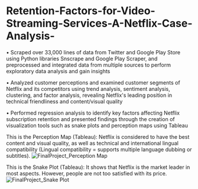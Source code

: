 # Retention-Factors-for-Video-Streaming-Services-A-Netflix-Case-Analysis-

•	Scraped over 33,000 lines of data from Twitter and Google Play Store using Python libraries Snscrape and Google Play Scraper, and preprocessed and integrated data from multiple sources to perform exploratory data analysis and gain insights

•	Analyzed customer perceptions and examined customer segments of Netflix and its competitors using trend analysis, sentiment analysis, clustering, and factor analysis, revealing Netflix's leading position in technical friendliness and content/visual quality

•	Performed regression analysis to identify key factors affecting Netflix subscription retention and presented findings through the creation of visualization tools such as snake plots and perception maps using Tableau 

This is the Perception Map (Tableau): Netflix is considered to have the best content and visual quality, as well as technical and international lingual compatibility (Lingual compatibility = supports multiple language dubbing or subtitles).
![FinalProject_Perception Map](https://user-images.githubusercontent.com/98137584/231608678-63caadea-87a0-4911-9d57-95d46d6f73d7.png)

This is the Snake Plot (Tableau): It shows that Netflix is the market leader in most aspects. However, people are not too satisfied with its price. 
![FinalProject_Snake Plot](https://user-images.githubusercontent.com/98137584/231608680-ba414d63-6565-4986-898c-95a94267293d.png)

